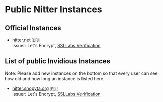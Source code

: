 # Public Nitter Instances

## Official Instances

* [nitter.net](https://nitter.net) 🇪🇸  
  Issuer: Let's Encrypt, [SSLLabs Verification](https://www.ssllabs.com/ssltest/analyze.html?d=nitter.net)

## List of public Invidious Instances
Note: Please add new instances on the bottom so that every user can see how old and how long an instance is listed here.

* [nitter.snopyta.org](https://nitter.snopyta.org) 🇫🇮  
  Issuer: Let's Encrypt, [SSLLabs Verification](https://www.ssllabs.com/ssltest/analyze.html?d=nitter.snopyta.org)